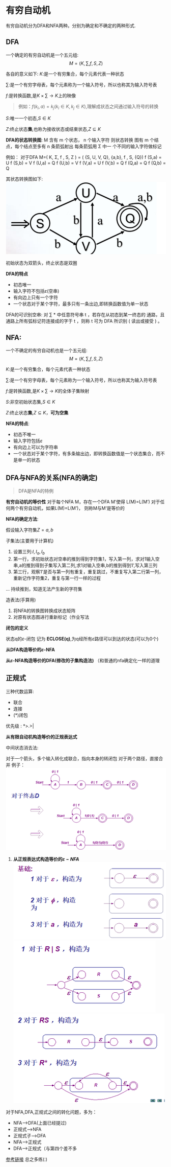 # 有穷自动机

有穷自动机分为DFA和NFA两种。分别为确定和不确定的两种形式.

## DFA

一个确定的有穷自动机是一个五元组:
$$
    M=(K,\sum , f,S,Z)
$$

各自的意义如下:
$K$:是一个有穷集合，每个元素代表一种状态

$\sum$:是一个有穷字母表，每个元素称为一个输入符号，所以也称其为输入符号表

$f$:是转换函数,是$K\times \sum \rightarrow K$上的映像
> 例如：$f(k_i,a)=k_j(k_i\in K,k_j\in K)$,理解成状态之间通过输入符号的转换

$S$:唯一一个初态,$S\in K$

$Z$:终止状态**集**,也称为接收状态或结束状态,$Z\subseteq K$

**DFA的状态转换图**: 
M 含有 m 个状态， n 个输入字符
则状态转换 图有 m 个结点，每个结点至多有 n 条箭弧射出
每条箭弧用 Σ 中一 个不同的输入字符做标记

例如：
对于DFA M=( K, Σ, f , S, Z ) = ( {S, U, V, Q}, {a,b}, f , S, {Q})
f (S,a) = U   f (S,b) = V   f (U,a) = Q   f (U,b) = V   f (V,a) = U   f (V,b) = Q   f (Q,a) = Q   f (Q,b) = Q

其状态转换图如下:
![](3.1.png)

初始状态为双箭头，终止状态是双圈

**DFA的特点**
- 初态唯一
- 输入字符不包括$\varepsilon$(空串)
- 有向边上只有一个字符
- 一个状态对于某个字符，最多只有一条出边,即转换函数值为单一状态

DFA的可识别空串:
对 ∑ * 中任意符号串 t ，若存在从初态到某一终态的 通路，且通路上所有弧标记符连接成的字于 
t ，则称 t 可为 DFA 所识别 ( 读出或接受 ) 。


## NFA:

一个不确定的有穷自动机也是一个五元组:
$$
    M=(K,\sum , f,S,Z)
$$

$K$:是一个有穷集合，每个元素代表一种状态

$\sum$:是一个有穷字母表，每个元素称为一个输入符号，所以也称其为输入符号表

$f$:是转换函数,是$K\times \sum \rightarrow K$的全体子集映射

$S$:非空初始状态集,$S\in K$

$Z$:终止状态**集**,$Z\subseteq K$，**可为空集**

**NFA的特点**:
- 初态不唯一
- 输入字符包括$\varepsilon$
- 有向边上可以为字符串
- 一个状态对于某个字符，有多条输出边，即转换函数值是一个状态集合，而不是单一的状态

## DFA与NFA的关系(NFA的确定)

> DFA是NFA的特例

**有穷自动机的等价性**
对于每个NFA M，存在一个DFA M’使得 L(M)=L(M’)
对于任何两个有穷自动机，如果L(M)=L(M’)， 则称M与M‘是等价的


**NFA的确定方法**:

假设输入字符集$Z={a,b}$

子集法(主要用于计算机)
1.  设置三列:$I,I_a,I_b$
2.  第一行，求初始状态对空串的推到得到字符集1，写入第一列，求对1输入空串,a的推到得到子集写入第二列,求1对输入空串,b的推到得到1’,写入第三列
3.  第三行，观察1’是否与第一列有重复，重复跳过，不重复写入第二行第一列，重新记作字符集2，重复与第一行一样的过程

... 持续推到，知道无法产生新的字符集

造表法(手算用)
1. 将NFA的转换图转换成状态矩阵
2. 对原有状态图进行重新标记（作业写法


**闭包的定义**

状态q的$\varepsilon$-闭包 记为 **ECLOSE(q)**,为q经所有$\varepsilon$路径可以到达的状态(可以为0个)

**从DFA构造等价的$\varepsilon$-NFA**

**从$\varepsilon$-NFA构造等价的DFA(修改的子集构造法)**
（和普通的nfa确定化一样的道理

## 正规式

三种代数运算:

- 联合
- 连接
- (*)闭包

优先级 : *>.>|

**从有限自动机构造等价的正规表达式**

中间状态消去法:

对于一个箭头，多个输入转化成联合，指向本身的转闭包
对于两个路径，直接合并
例子：
![](3.2.png)

1. **从正规表达式构造等价的$\varepsilon-NFA$**
![](3.3.png)
![](3.4.png)
![](3.5.png)

对于NFA,DFA,正规式之间的转化问题，多为：
- NFA-->DFA(上面已经提过)
- 正规式-->NFA
- 正规式子-->DFA
- NFA-->正规式
- DFA-->正规式（与第四个差不多

[参考链接](https://blog.csdn.net/weixin_51995229/article/details/128429776)
总之多练(:)
